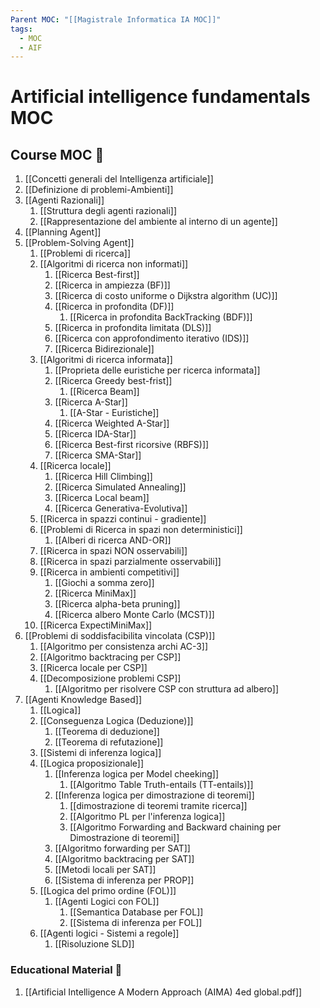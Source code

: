 ```yaml
---
Parent MOC: "[[Magistrale Informatica IA MOC]]"
tags:
  - MOC
  - AIF
---
```

# Artificial intelligence fundamentals MOC

## Course MOC  📒
1. [[Concetti generali del Intelligenza artificiale]]
2. [[Definizione di problemi-Ambienti]]
3. [[Agenti Razionali]]
	1. [[Struttura degli agenti razionali]]
	2. [[Rappresentazione del ambiente al interno di un agente]]
4. [[Planning Agent]]
5. [[Problem-Solving Agent]]
	1. [[Problemi di ricerca]]
	2. [[Algoritmi di ricerca non informati]]
		1. [[Ricerca Best-first]]
		2. [[Ricerca in ampiezza (BF)]]
		3. [[Ricerca di costo uniforme o Dijkstra algorithm (UC)]]
		4. [[Ricerca in profondita (DF)]] 
			1. [[Ricerca in profondita BackTracking (BDF)]]
		5. [[Ricerca in profondita limitata (DLS)]] 
		6. [[Ricerca con approfondimento iterativo (IDS)]] 
		7. [[Ricerca Bidirezionale]]
	3. [[Algoritmi di ricerca informata]]
		1. [[Proprieta delle euristiche per ricerca informata]]
		2. [[Ricerca Greedy best-frist]]
			1. [[Ricerca Beam]]
		3. [[Ricerca A-Star]]
			1. [[A-Star - Euristiche]]
		4. [[Ricerca Weighted A-Star]]
		5. [[Ricerca IDA-Star]]
		6. [[Ricerca Best-first ricorsive (RBFS)]]
		7. [[Ricerca SMA-Star]]
	4. [[Ricerca locale]]
		1. [[Ricerca Hill Climbing]]
		2. [[Ricerca Simulated Annealing]]
		3. [[Ricerca Local beam]]
		4. [[Ricerca Generativa-Evolutiva]]
	5. [[Ricerca in spazzi continui - gradiente]]
	6. [[Problemi di Ricerca in spazi non deterministici]]
		1. [[Alberi di ricerca AND-OR]]
	7. [[Ricerca in spazi NON osservabili]]
	8. [[Ricerca in spazi parzialmente osservabili]]
	9. [[Ricerca in ambienti competitivi]]
		1. [[Giochi a somma zero]]
		2. [[Ricerca MiniMax]]
		3. [[Ricerca alpha-beta pruning]]
		4. [[Ricerca albero Monte Carlo (MCST)]]
	10. [[Ricerca ExpectiMiniMax]]
6. [[Problemi di soddisfacibilita vincolata (CSP)]]
	1. [[Algoritmo per consistenza archi AC-3]]
	2. [[Algoritmo backtracing per CSP]]
	3. [[Ricerca locale per CSP]]
	4. [[Decomposizione problemi CSP]]
		1. [[Algoritmo per risolvere CSP con struttura ad albero]]
7. [[Agenti Knowledge Based]]
	1. [[Logica]]
	2.  [[Conseguenza Logica (Deduzione)]]
		1. [[Teorema di deduzione]]
		2. [[Teorema di refutazione]]
	3. [[Sistemi di inferenza logica]]
	4. [[Logica proposizionale]]
		1. [[Inferenza logica per Model cheeking]]
			1. [[Algoritmo Table Truth-entails (TT-entails)]]
		2. [[Inferenza logica per dimostrazione di teoremi]]
			1. [[dimostrazione di teoremi tramite ricerca]]
			2. [[Algoritmo PL per l'inferenza logica]]
			3. [[Algoritmo Forwarding and Backward chaining per Dimostrazione di teoremi]]
		3. [[Algoritmo forwarding per SAT]]
		4. [[Algoritmo backtracing per SAT]]
		5. [[Metodi locali per SAT]]
		6. [[Sistema di inferenza per PROP]]
	5. [[Logica del primo ordine (FOL)]]
		1. [[Agenti Logici con FOL]]
			1. [[Semantica Database per FOL]]
			2. [[Sistema di inferenza per FOL]]
	6. [[Agenti logici - Sistemi a regole]]
		1. [[Risoluzione SLD]]


### Educational Material 🧱
1. [[Artificial Intelligence A Modern Approach  (AIMA) 4ed global.pdf]]

